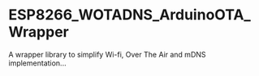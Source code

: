 # ESP8266_WOTADNS_ArduinoOTA_Wrapper
 A wrapper library to simplify Wi-fi, Over The Air and mDNS implementation...
